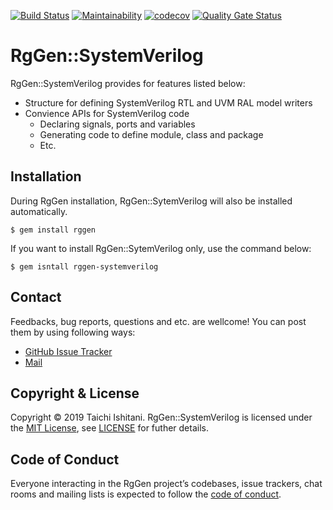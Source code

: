 [![Build Status](https://travis-ci.org/rggen/rggen-systemverilog.svg?branch=master)](https://travis-ci.org/rggen/rggen-systemverilog)
[![Maintainability](https://api.codeclimate.com/v1/badges/88086c5be538a1564a35/maintainability)](https://codeclimate.com/github/rggen/rggen-systemverilog/maintainability)
[![codecov](https://codecov.io/gh/rggen/rggen-systemverilog/branch/master/graph/badge.svg)](https://codecov.io/gh/rggen/rggen-systemverilog)
[![Quality Gate Status](https://sonarcloud.io/api/project_badges/measure?project=rggen_rggen-systemverilog&metric=alert_status)](https://sonarcloud.io/dashboard?id=rggen_rggen-systemverilog)

# RgGen::SystemVerilog

RgGen::SystemVerilog provides for features listed below:

* Structure for defining SystemVerilog RTL and UVM RAL model writers
* Convience APIs for SystemVerilog code
    * Declaring signals, ports and variables
    * Generating code to define module, class and package
    * Etc.

## Installation

During RgGen installation, RgGen::SytemVerilog will also be installed automatically.

```
$ gem install rggen
```

If you want to install RgGen::SytemVerilog only, use the command below:

```
$ gem isntall rggen-systemverilog
```

## Contact

Feedbacks, bug reports, questions and etc. are wellcome! You can post them by using following ways:

* [GitHub Issue Tracker](https://github.com/rggen/rggen-systemverilog/issues)
* [Mail](mailto:taichi730@gmail.com)

## Copyright & License

Copyright &copy; 2019 Taichi Ishitani. RgGen::SystemVerilog is licensed under the [MIT License](https://opensource.org/licenses/MIT), see [LICENSE](LICENSE) for futher details.

## Code of Conduct

Everyone interacting in the RgGen project’s codebases, issue trackers, chat rooms and mailing lists is expected to follow the [code of conduct](https://github.com/rggen/rggen-systemverilog/blob/master/CODE_OF_CONDUCT.md).
